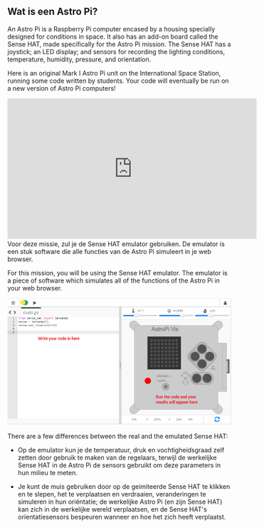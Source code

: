 ## Wat is een Astro Pi?

An Astro Pi is a Raspberry Pi computer encased by a housing specially designed for conditions in space. It also has an add-on board called the Sense HAT, made specifically for the Astro Pi mission. The Sense HAT has a joystick; an LED display; and sensors for recording the lighting conditions, temperature, humidity, pressure, and orientation.

Here is an original Mark I Astro Pi unit on the International Space Station, running some code written by students. Your code will eventually be run on a new version of Astro Pi computers!


<iframe width="560" height="315" src="https://www.youtube.com/embed/4ykbAJeGPMM" frameborder="0" allow="accelerometer; autoplay; encrypted-media; gyroscope; picture-in-picture" allowfullscreen mark="crwd-mark"></iframe>Voor deze missie, zul je de Sense HAT emulator gebruiken. De emulator is een stuk software die alle functies van de Astro Pi simuleert in je web browser.

For this mission, you will be using the Sense HAT emulator. The emulator is a piece of software which simulates all of the functions of the Astro Pi in your web browser.

![Sense HAT emulator.](images/sense-hat-emulator.png)

There are a few differences between the real and the emulated Sense HAT:

- Op de emulator kun je de temperatuur, druk en vochtigheidsgraad zelf zetten door gebruik te maken van de regelaars, terwijl de werkelijke Sense HAT in de Astro Pi de sensors gebruikt om deze parameters in hun milieu te meten.

- Je kunt de muis gebruiken door op de geimiteerde Sense HAT te klikken en te slepen, het te verplaatsen en verdraaien, veranderingen te simuleren in hun oriëntatie; de werkelijke Astro Pi (en zijn Sense HAT) kan zich in de werkelijke wereld verplaatsen, en de Sense HAT's orientatiesensors bespeuren wanneer en hoe het zich heeft verplaatst.
